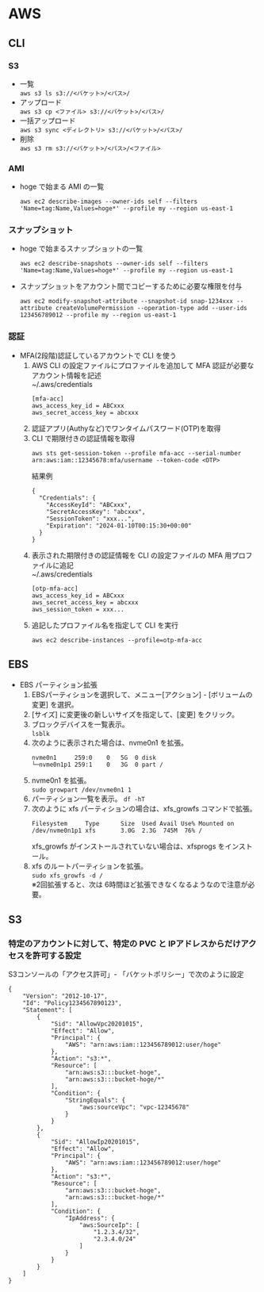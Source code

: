 #  AWS
## CLI
### S3
* 一覧  
`aws s3 ls s3://<バケット>/<パス>/`
* アップロード  
`aws s3 cp <ファイル> s3://<バケット>/<パス>/`
* 一括アップロード  
`aws s3 sync <ディレクトリ> s3://<バケット>/<パス>/`
* 削除  
`aws s3 rm s3://<バケット>/<パス>/<ファイル>`

### AMI
* hoge で始まる AMI の一覧
  ```
  aws ec2 describe-images --owner-ids self --filters 'Name=tag:Name,Values=hoge*' --profile my --region us-east-1
  ```

### スナップショット
* hoge で始まるスナップショットの一覧
  ```
  aws ec2 describe-snapshots --owner-ids self --filters 'Name=tag:Name,Values=hoge*' --profile my --region us-east-1
  ```
* スナップショットをアカウント間でコピーするために必要な権限を付与
  ```
  aws ec2 modify-snapshot-attribute --snapshot-id snap-1234xxx --attribute createVolumePermission --operation-type add --user-ids 123456789012 --profile my --region us-east-1
  ```

### 認証

* MFA(2段階)認証しているアカウントで CLI を使う
  1. AWS CLI の設定ファイルにプロファイルを追加して MFA 認証が必要なアカウント情報を記述  
     ~/.aws/credentials  
     ```
     [mfa-acc]
     aws_access_key_id = ABCxxx
     aws_secret_access_key = abcxxx
     ```
  1. 認証アプリ(Authyなど)でワンタイムパスワード(OTP)を取得
  1. CLI で期限付きの認証情報を取得
     ```
     aws sts get-session-token --profile mfa-acc --serial-number arn:aws:iam::12345678:mfa/username --token-code <OTP>
     ```
     結果例
     ```
     {
       "Credentials": {
         "AccessKeyId": "ABCxxx",
         "SecretAccessKey": "abcxxx",
         "SessionToken": "xxx...",
         "Expiration": "2024-01-10T00:15:30+00:00"
       }
     }
     ```
  1. 表示された期限付きの認証情報を CLI の設定ファイルの MFA 用プロファイルに追記  
     ~/.aws/credentials  
     ```
     [otp-mfa-acc]
     aws_access_key_id = ABCxxx
     aws_secret_access_key = abcxxx
     aws_session_token = xxx...
     ```
  1. 追記したプロファイル名を指定して CLI を実行
     ```
     aws ec2 describe-instances --profile=otp-mfa-acc
     ```

## EBS
* EBS パーティション拡張
  1. EBSパーティションを選択して、メニュー[アクション] - [ボリュームの変更] を選択。
  1. [サイズ] に変更後の新しいサイズを指定して、[変更] をクリック。
  1. ブロックデバイスを一覧表示。  
    `lsblk`
  1. 次のように表示された場合は、nvme0n1 を拡張。  
      ```
      nvme0n1     259:0    0   5G  0 disk 
      └─nvme0n1p1 259:1    0   3G  0 part /
      ```
  1. nvme0n1 を拡張。  
    `sudo growpart /dev/nvme0n1 1`
  1. パーティション一覧を表示。
    `df -hT`
  1. 次のように xfs パーティションの場合は、xfs_growfs コマンドで拡張。  
      ```
      Filesystem     Type      Size  Used Avail Use% Mounted on
      /dev/nvme0n1p1 xfs       3.0G  2.3G  745M  76% /
      ```
      xfs_growfs がインストールされていない場合は、xfsprogs をインストール。
  1. xfs のルートパーティションを拡張。  
    `sudo xfs_growfs -d /`  
※2回拡張すると、次は 6時間ほど拡張できなくなるようなので注意が必要。

## S3
### 特定のアカウントに対して、特定の PVC と IPアドレスからだけアクセスを許可する設定

S3コンソールの「アクセス許可」- 「バケットポリシー」で次のように設定
```
{
    "Version": "2012-10-17",
    "Id": "Policy1234567890123",
    "Statement": [
        {
            "Sid": "AllowVpc20201015",
            "Effect": "Allow",
            "Principal": {
                "AWS": "arn:aws:iam::123456789012:user/hoge"
            },
            "Action": "s3:*",
            "Resource": [
                "arn:aws:s3:::bucket-hoge",
                "arn:aws:s3:::bucket-hoge/*"
            ],
            "Condition": {
                "StringEquals": {
                    "aws:sourceVpc": "vpc-12345678"
                }
            }
        },
        {
            "Sid": "AllowIp20201015",
            "Effect": "Allow",
            "Principal": {
                "AWS": "arn:aws:iam::123456789012:user/hoge"
            },
            "Action": "s3:*",
            "Resource": [
                "arn:aws:s3:::bucket-hoge",
                "arn:aws:s3:::bucket-hoge/*"
            ],
            "Condition": {
                "IpAddress": {
                    "aws:SourceIp": [
                        "1.2.3.4/32",
                        "2.3.4.0/24"
                    ]
                }
            }
        }
    ]
}
```
